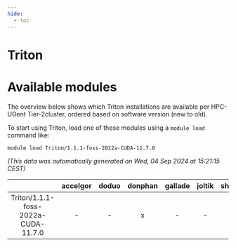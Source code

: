 ```yaml
---
hide:
  - toc
---
```


Triton
======

# Available modules


The overview below shows which Triton installations are available per HPC-UGent Tier-2cluster, ordered based on software version (new to old).

To start using Triton, load one of these modules using a `module load` command like:

```shell
module load Triton/1.1.1-foss-2022a-CUDA-11.7.0
```

*(This data was automatically generated on Wed, 04 Sep 2024 at 15:21:15 CEST)*  

| |accelgor|doduo|donphan|gallade|joltik|shinx|skitty|
| :---: | :---: | :---: | :---: | :---: | :---: | :---: | :---: |
|Triton/1.1.1-foss-2022a-CUDA-11.7.0|-|-|x|-|-|-|-|
